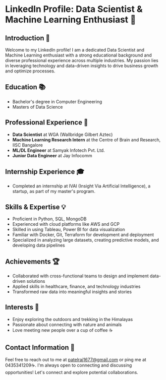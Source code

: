 <!---
raj166/raj166 is a ✨ special ✨ repository because its `README.md` (this file) appears on your GitHub profile.
You can click the Preview link to take a look at your changes.
--->
# LinkedIn Profile: Data Scientist & Machine Learning Enthusiast 🚀

## Introduction 🌟
Welcome to my LinkedIn profile! I am a dedicated Data Scientist and Machine Learning enthusiast with a strong educational background and diverse professional experience across multiple industries. My passion lies in leveraging technology and data-driven insights to drive business growth and optimize processes.

## Education 📚
- Bachelor's degree in Computer Engineering
- Masters of Data Science

## Professional Experience 💼
- **Data Scientist** at WGA (Wallbridge Gilbert Aztec)
- **Machine Learning Research Intern** at the Centre of Brain and Research, IISC Bangalore
- **ML/DL Engineer** at Samyak Infotech Pvt. Ltd.
- **Junior Data Engineer** at Jay Infocomm

## Internship Experience 🎓
- Completed an internship at IVAI (Insight Via Artificial Intelligence), a startup, as part of my master's program.

## Skills & Expertise 💡
- Proficient in Python, SQL, MongoDB
- Experienced with cloud platforms like AWS and GCP
- Skilled in using Tableau, Power BI for data visualization
- Familiar with Docker, Git, Terraform for development and deployment
- Specialized in analyzing large datasets, creating predictive models, and developing data pipelines

## Achievements 🏆
- Collaborated with cross-functional teams to design and implement data-driven solutions
- Applied skills in healthcare, finance, and technology industries
- Transformed raw data into meaningful insights and stories

## Interests 🌿
- Enjoy exploring the outdoors and trekking in the Himalayas
- Passionate about connecting with nature and animals
- Love meeting new people over a cup of coffee ☕

## Contact Information 📧
Feel free to reach out to me at patelraj1677@gmail.com or ping me at 0435341209☕. I'm always open to connecting and discussing opportunities!
Let's connect and explore potential collaborations.

